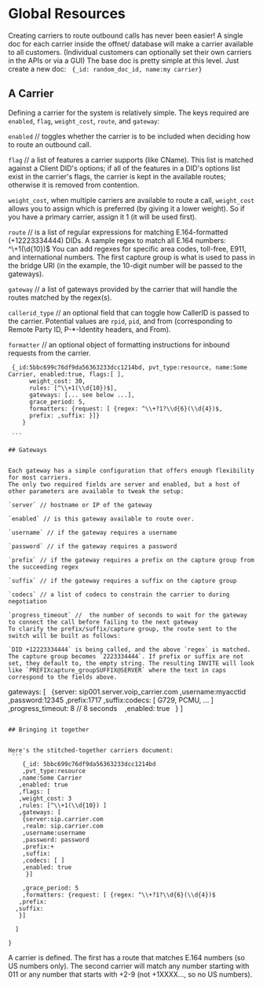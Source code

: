 # Global Resources



Creating carriers to route outbound calls has never been easier! A single doc for each carrier inside the offnet/ database will make a carrier available to all customers. (Individual customers can optionally set their own carriers in the APIs or via a GUI)
The base doc is pretty simple at this level. Just create a new doc:
 
`{_id: random_doc_id, name:my carrier}`
 
## A Carrier


Defining a carrier for the system is relatively simple. The keys required are `enabled`, `flag`, `weight_cost`, `route`, and `gateway`:

`enabled` // toggles whether the carrier is to be included when deciding how to route an outbound call.

`flag` //  a list of features a carrier supports (like CName). This list is matched against a Client DID's options; if all of the features in a DID's options list exist in the carrier's flags, the carrier is kept in the available routes; otherwise it is removed from contention.

`weight_cost`, when multiple carriers are available to route a call, `weight_cost` allows you to assign which is preferred (by giving it a lower weight). So if you have a primary carrier, assign it 1 (it will be used first).

`route` // is a list of regular expressions for matching E.164-formatted (+12223334444) DIDs. A sample regex to match all E.164 numbers:
^\\+1(\\d{10})$
You can add regexes for specific area codes, toll-free, E911, and international numbers. The first capture group is what is used to pass in the bridge URI (in the example, the 10-digit number will be passed to the gateways).

`gateway` //  a list of gateways provided by the carrier that will handle the routes matched by the regex(s).

`callerid_type` // an optional field that can toggle how CallerID is passed to the carrier. Potential values are `rpid`, `pid`, and from (corresponding to Remote Party ID, P-*-Identity headers, and From).

`formatter` // an optional object of formatting instructions for inbound requests from the carrier.
```
 {_id:5bbc699c76df9da56363233dcc1214bd, pvt_type:resource, name:Some Carrier, enabled:true, flags:[ ], 
      weight_cost: 30,
      rules: [^\\+1(\\d{10})$],
      gateways: [... see below ...],
      grace_period: 5,
      formatters: {request: [ {regex: ^\\+?1?\\d{6}(\\d{4})$,
      prefix: ,suffix: }]}
    }
    
 ```

## Gateways


Each gateway has a simple configuration that offers enough flexibility for most carriers. 
The only two required fields are server and enabled, but a host of other parameters are available to tweak the setup:

`server` // hostname or IP of the gateway 

`enabled` // is this gateway available to route over.

`username` // if the gateway requires a username

`password` // if the gateway requires a password

`prefix` // if the gateway requires a prefix on the capture group from the succeeding regex

`suffix` // if the gateway requires a suffix on the capture group

`codecs` // a list of codecs to constrain the carrier to during negotiation

`progress_timeout` //  the number of seconds to wait for the gateway to connect the call before failing to the next gateway
To clarify the prefix/suffix/capture group, the route sent to the switch will be built as follows:

`DID +12223334444` is being called, and the above `regex` is matched. The capture group becomes `2223334444`. If prefix or suffix are not set, they default to, the empty string. The resulting INVITE will look like `PREFIXcapture_groupSUFFIX@SERVER` where the text in caps correspond to the fields above.

```
gateways: [
  {server: sip001.server.voip_carrier.com 
   ,username:myacctid 
   ,password:12345
   ,prefix:1717
   ,suffix:codecs: [ G729, PCMU, ... ] 
   ,progress_timeout: 8 // 8 seconds
   ,enabled: true
  }
]
```

## Bringing it together


Here's the stitched-together carriers document:
 ```
    {_id: 5bbc699c76df9da56363233dcc1214bd   
    ,pvt_type:resource
   ,name:Some Carrier
   ,enabled: true
   ,flags: [
   ,weight_cost: 3
   ,rules: [^\\+1(\\d{10}) ]
   ,gateways: [  
    {server:sip.carrier.com
    ,realm: sip.carrier.com
    ,username:username
    ,password: password
    ,prefix:+
    ,suffix: 
    ,codecs: [ ]
    ,enabled: true
     }]
    
    ,grace_period: 5
    ,formatters: {request: [ {regex: ^\\+?1?\\d{6}(\\d{4})$
   ,prefix: 
  ,suffix:
   }]
  
  ]

}
```
 
A carrier is defined. The first has a route that matches E.164 numbers (so US numbers only). The second carrier will match any number starting with 011 or any number that starts with +2-9 (not +1XXXX..., so no US numbers).
 
 
